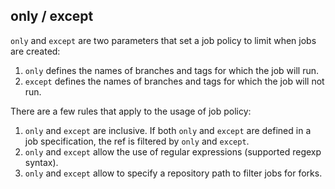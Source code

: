 ## only / except

`only` and `except` are two parameters that set a job policy to limit when jobs are created:  

1. `only` defines the names of branches and tags for which the job will run.
2. `except` defines the names of branches and tags for which the job will not run.

There are a few rules that apply to the usage of job policy:  

1. `only` and `except` are inclusive. If both `only` and `except` are defined in a job specification, the ref is filtered by `only` and `except`.
2. `only` and `except` allow the use of regular expressions (supported regexp syntax).
3. `only` and `except` allow to specify a repository path to filter jobs for forks.